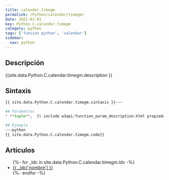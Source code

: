 ```yaml
---
title: calendar.timegm
permalink: /Python/calendar/timegm/
date: 2021-01-01
key: Python.C.calendar.timegm
category: python
tags: ['funcion python', 'calendar']
sidebar: 
  nav: python
---
```


## Descripción
{{site.data.Python.C.calendar.timegm.description }}

## Sintaxis
~~~python
{{ site.data.Python.C.calendar.timegm.sintaxis }}~~~

## Parámetros
* **tuple**,  {% include w3api/function_param_description.html propiedad=site.data.Python.C.calendar.timegm valor="tuple" %}

## Ejemplo
~~~python
{{ site.data.Python.C.calendar.timegm.code}}
~~~

## Artículos
<ul>
{%- for _ldc in site.data.Python.C.calendar.timegm.ldc -%}
   <li>
       <a href="{{_ldc['url'] }}">{{ _ldc['nombre'] }}</a>
   </li>
{%- endfor -%}
</ul>
